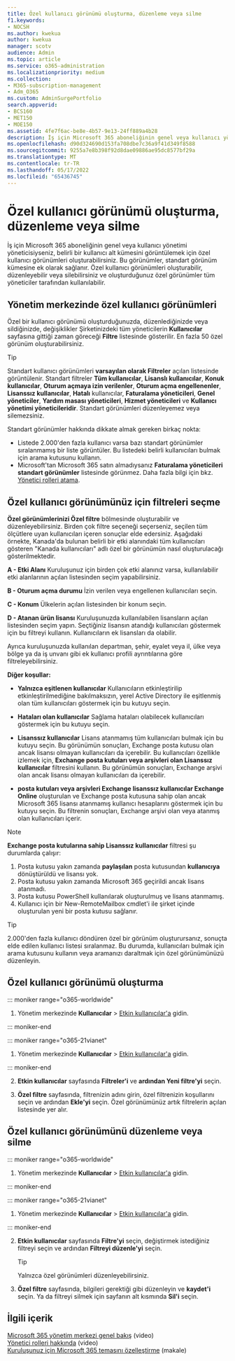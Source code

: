 ```yaml
---
title: Özel kullanıcı görünümü oluşturma, düzenleme veya silme
f1.keywords:
- NOCSH
ms.author: kwekua
author: kwekua
manager: scotv
audience: Admin
ms.topic: article
ms.service: o365-administration
ms.localizationpriority: medium
ms.collection:
- M365-subscription-management
- Adm_O365
ms.custom: AdminSurgePortfolio
search.appverid:
- BCS160
- MET150
- MOE150
ms.assetid: 4fe7f6ac-be8e-4b57-9e13-24ff889a4b28
description: İş için Microsoft 365 aboneliğinin genel veya kullanıcı yönetimi yöneticisiyseniz, özel kullanıcı görünümü oluşturmak, düzenlemek veya silmek için filtreleri kullanabilirsiniz.
ms.openlocfilehash: d90d324690d153fa708dbe7c36a9f41d349f8588
ms.sourcegitcommit: 9255a7e8b398f92d8dae09886ae95dc8577bf29a
ms.translationtype: MT
ms.contentlocale: tr-TR
ms.lasthandoff: 05/17/2022
ms.locfileid: "65436745"
---
```

# <a name="create-edit-or-delete-a-custom-user-view"></a>Özel kullanıcı görünümü oluşturma, düzenleme veya silme

İş için Microsoft 365 aboneliğinin genel veya kullanıcı yönetimi yöneticisiyseniz, belirli bir kullanıcı alt kümesini görüntülemek için özel kullanıcı görünümleri oluşturabilirsiniz. Bu görünümler, standart görünüm kümesine ek olarak sağlanır. Özel kullanıcı görünümleri oluşturabilir, düzenleyebilir veya silebilirsiniz ve oluşturduğunuz özel görünümler tüm yöneticiler tarafından kullanılabilir.
  
## <a name="custom-user-views-in-the-admin-center"></a>Yönetim merkezinde özel kullanıcı görünümleri

Özel bir kullanıcı görünümü oluşturduğunuzda, düzenlediğinizde veya sildiğinizde, değişiklikler Şirketinizdeki tüm yöneticilerin **Kullanıcılar** sayfasına gittiği zaman göreceği **Filtre** listesinde gösterilir. En fazla 50 özel görünüm oluşturabilirsiniz. 

> [!TIP]
>  Standart kullanıcı görünümleri **varsayılan olarak Filtreler** açılan listesinde görüntülenir. Standart filtreler **Tüm kullanıcılar**, **Lisanslı kullanıcılar**, **Konuk kullanıcılar**,  **Oturum açmaya izin verilenler**, **Oturum açma engellenenler**, **Lisanssız kullanıcılar**, **Hatalı** kullanıcılar, **Faturalama yöneticileri**, **Genel yöneticiler**, **Yardım masası yöneticileri**, **Hizmet yöneticileri** ve **Kullanıcı yönetimi yöneticileridir**. Standart görünümleri düzenleyemez veya silemezsiniz. 

Standart görünümler hakkında dikkate almak gereken birkaç nokta: 

- Listede 2.000'den fazla kullanıcı varsa bazı standart görünümler sıralanmamış bir liste görüntüler. Bu listedeki belirli kullanıcıları bulmak için arama kutusunu kullanın. 
- Microsoft'tan Microsoft 365 satın almadıysanız **Faturalama yöneticileri standart görünümler** listesinde görünmez. Daha fazla bilgi için bkz. [Yönetici rolleri atama](assign-admin-roles.md). 
  
## <a name="choose-the-filters-for-your-custom-user-view"></a>Özel kullanıcı görünümünüz için filtreleri seçme

**Özel görünümlerinizi Özel filtre** bölmesinde oluşturabilir ve düzenleyebilirsiniz. Birden çok filtre seçeneği seçerseniz, seçilen tüm ölçütlere uyan kullanıcıları içeren sonuçlar elde edersiniz. Aşağıdaki örnekte, Kanada'da bulunan belirli bir etki alanındaki tüm kullanıcıları gösteren "Kanada kullanıcıları" adlı özel bir görünümün nasıl oluşturulacağı gösterilmektedir. 

  
 **A - Etki Alanı** Kuruluşunuz için birden çok etki alanınız varsa, kullanılabilir etki alanlarının açılan listesinden seçim yapabilirsiniz. 
  
 **B - Oturum açma durumu** İzin verilen veya engellenen kullanıcıları seçin. 
  
 **C - Konum** Ülkelerin açılan listesinden bir konum seçin. 
  
 **D - Atanan ürün lisansı** Kuruluşunuzda kullanılabilen lisansların açılan listesinden seçim yapın. Seçtiğiniz lisansın atandığı kullanıcıları göstermek için bu filtreyi kullanın. Kullanıcıların ek lisansları da olabilir. 
  
Ayrıca kuruluşunuzda kullanılan departman, şehir, eyalet veya il, ülke veya bölge ya da iş unvanı gibi ek kullanıcı profili ayrıntılarına göre filtreleyebilirsiniz.
  
 **Diğer koşullar:**
  
- **Yalnızca eşitlenen kullanıcılar** Kullanıcıların etkinleştirilip etkinleştirilmediğine bakılmaksızın, yerel Active Directory ile eşitlenmiş olan tüm kullanıcıları göstermek için bu kutuyu seçin. 
    
- **Hataları olan kullanıcılar** Sağlama hataları olabilecek kullanıcıları göstermek için bu kutuyu seçin. 
    
- **Lisanssız kullanıcılar** Lisans atanmamış tüm kullanıcıları bulmak için bu kutuyu seçin. Bu görünümün sonuçları, Exchange posta kutusu olan ancak lisansı olmayan kullanıcıları da içerebilir. Bu kullanıcıları özellikle izlemek için, **Exchange posta kutuları veya arşivleri olan Lisanssız kullanıcılar** filtresini kullanın. Bu görünümün sonuçları, Exchange arşivi olan ancak lisansı olmayan kullanıcıları da içerebilir.
    
- **posta kutuları veya arşivleri Exchange lisanssız kullanıcılar Exchange Online** oluşturulan ve Exchange posta kutusuna sahip olan ancak Microsoft 365 lisansı atanmamış kullanıcı hesaplarını göstermek için bu kutuyu seçin. Bu filtrenin sonuçları, Exchange arşivi olan veya atanmış olan kullanıcıları içerir. 

> [!NOTE]
> **Exchange posta kutularına sahip Lisanssız kullanıcılar** filtresi şu durumlarda çalışır:
1. Posta kutusu yakın zamanda **paylaşılan** posta kutusundan **kullanıcıya** dönüştürüldü ve lisansı yok.
2. Posta kutusu yakın zamanda Microsoft 365 geçirildi ancak lisans atanmadı.
3. Posta kutusu PowerShell kullanılarak oluşturulmuş ve lisans atanmamış.
4. Kullanıcı için bir New-RemoteMailbox cmdlet'i ile şirket içinde oluşturulan yeni bir posta kutusu sağlanır.
    
> [!TIP]
> 2.000'den fazla kullanıcı döndüren özel bir görünüm oluşturursanız, sonuçta elde edilen kullanıcı listesi sıralanmaz. Bu durumda, kullanıcıları bulmak için arama kutusunu kullanın veya aramanızı daraltmak için özel görünümünüzü düzenleyin. 
  
## <a name="create-a-custom-user-view"></a>Özel kullanıcı görünümü oluşturma

::: moniker range="o365-worldwide"

1. Yönetim merkezinde **Kullanıcılar** \> <a href="https://go.microsoft.com/fwlink/p/?linkid=834822" target="_blank">Etkin kullanıcılar'a</a> gidin.
  
::: moniker-end

::: moniker range="o365-21vianet"

1. Yönetim merkezinde **Kullanıcılar** \> <a href="https://go.microsoft.com/fwlink/p/?linkid=850628" target="_blank">Etkin kullanıcılar'a</a> gidin.  

::: moniker-end
    
2. **Etkin kullanıcılar** sayfasında **Filtreler'i** ve **ardından Yeni filtre'yi** seçin.
  
3. **Özel filtre** sayfasında, filtrenizin adını girin, özel filtrenizin koşullarını seçin ve ardından **Ekle'yi** seçin. Özel görünümünüz artık filtrelerin açılan listesinde yer alır.

## <a name="edit-or-delete-a-custom-user-view"></a>Özel kullanıcı görünümünü düzenleme veya silme

::: moniker range="o365-worldwide"

1. Yönetim merkezinde **Kullanıcılar** \> <a href="https://go.microsoft.com/fwlink/p/?linkid=834822" target="_blank">Etkin kullanıcılar'a</a> gidin.

::: moniker-end

::: moniker range="o365-21vianet"

1. Yönetim merkezinde **Kullanıcılar** \> <a href="https://go.microsoft.com/fwlink/p/?linkid=850628" target="_blank">Etkin kullanıcılar'a</a> gidin. 

::: moniker-end 
    
2. **Etkin kullanıcılar** sayfasında **Filtre'yi** seçin, değiştirmek istediğiniz filtreyi seçin ve ardından **Filtreyi düzenle'yi** seçin. 
    
    > [!TIP]
    > Yalnızca özel görünümleri düzenleyebilirsiniz. 
  
3. **Özel filtre** sayfasında, bilgileri gerektiği gibi düzenleyin ve **kaydet'i** seçin. Ya da filtreyi silmek için sayfanın alt kısmında **Sil'i** seçin. 

## <a name="related-content"></a>İlgili içerik

[Microsoft 365 yönetim merkezi genel bakış](../admin-overview/admin-center-overview.md) (video)\
[Yönetici rolleri hakkında](../add-users/about-admin-roles.md) (video)\
[Kuruluşunuz için Microsoft 365 temasını özelleştirme](../setup/customize-your-organization-theme.md) (makale)


     
